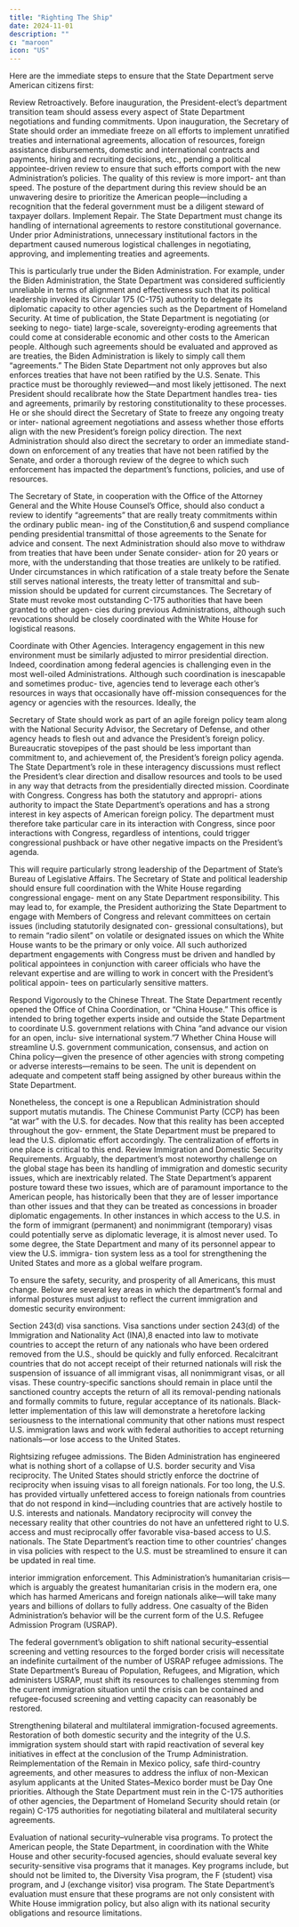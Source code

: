 ```yaml
---
title: "Righting The Ship"
date: 2024-11-01
description: ""
c: "maroon"
icon: "US"
---
```




Here are the immediate steps to ensure that the State Department serve American citizens first:

Review Retroactively. Before inauguration, the President-elect’s department transition team should assess every aspect of State Department negotiations and funding commitments. Upon inauguration, the Secretary of State should order an immediate freeze on all efforts to implement unratified treaties and international agreements, allocation of resources, foreign assistance disbursements, domestic and international contracts and payments, hiring and recruiting decisions, etc., pending a political appointee-driven review to ensure that such efforts comport with the new Administration’s policies. The quality of this review is more import- ant than speed. The posture of the department during this review should be an unwavering desire to prioritize the American people—including a recognition that the federal government must be a diligent steward of taxpayer dollars. Implement Repair. The State Department must change its handling of international agreements to restore constitutional governance. Under prior Administrations, unnecessary institutional factors in the department caused numerous logistical challenges in negotiating, approving, and implementing treaties and agreements.

This is particularly true under the Biden Administration. For
example, under the Biden Administration, the State Department was considered
sufficiently unreliable in terms of alignment and effectiveness such that its political
leadership invoked its Circular 175 (C-175) authority to delegate its diplomatic
capacity to other agencies such as the Department of Homeland Security.
At time of publication, the State Department is negotiating (or seeking to nego-
tiate) large-scale, sovereignty-eroding agreements that could come at considerable
economic and other costs to the American people. Although such agreements
should be evaluated and approved as are treaties, the Biden Administration is
likely to simply call them “agreements.” The Biden State Department not only
approves but also enforces treaties that have not been ratified by the U.S. Senate.
This practice must be thoroughly reviewed—and most likely jettisoned.
The next President should recalibrate how the State Department handles trea-
ties and agreements, primarily by restoring constitutionality to these processes.
He or she should direct the Secretary of State to freeze any ongoing treaty or inter-
national agreement negotiations and assess whether those efforts align with the
new President’s foreign policy direction. The next Administration should also
direct the secretary to order an immediate stand-down on enforcement of any
treaties that have not been ratified by the Senate, and order a thorough review of
the degree to which such enforcement has impacted the department’s functions,
policies, and use of resources.

The Secretary of State, in cooperation with the Office of the Attorney General
and the White House Counsel’s Office, should also conduct a review to identify
“agreements” that are really treaty commitments within the ordinary public mean-
ing of the Constitution,6 and suspend compliance pending presidential transmittal
of those agreements to the Senate for advice and consent. The next Administration
should also move to withdraw from treaties that have been under Senate consider-
ation for 20 years or more, with the understanding that those treaties are unlikely
to be ratified. Under circumstances in which ratification of a stale treaty before
the Senate still serves national interests, the treaty letter of transmittal and sub-
mission should be updated for current circumstances. The Secretary of State must
revoke most outstanding C-175 authorities that have been granted to other agen-
cies during previous Administrations, although such revocations should be closely
coordinated with the White House for logistical reasons.

Coordinate with Other Agencies. Interagency engagement in this new
environment must be similarly adjusted to mirror presidential direction. Indeed,
coordination among federal agencies is challenging even in the most well-oiled
Administrations. Although such coordination is inescapable and sometimes produc-
tive, agencies tend to leverage each other’s resources in ways that occasionally have
off-mission consequences for the agency or agencies with the resources. Ideally, the﻿

Secretary of State should work as part of an agile foreign policy team along with the
National Security Advisor, the Secretary of Defense, and other agency heads to flesh
out and advance the President’s foreign policy. Bureaucratic stovepipes of the past
should be less important than commitment to, and achievement of, the President’s
foreign policy agenda. The State Department’s role in these interagency discussions
must reflect the President’s clear direction and disallow resources and tools to be
used in any way that detracts from the presidentially directed mission.
Coordinate with Congress. Congress has both the statutory and appropri-
ations authority to impact the State Department’s operations and has a strong
interest in key aspects of American foreign policy. The department must therefore
take particular care in its interaction with Congress, since poor interactions with
Congress, regardless of intentions, could trigger congressional pushback or have
other negative impacts on the President’s agenda.

This will require particularly strong leadership of the Department of State’s
Bureau of Legislative Affairs. The Secretary of State and political leadership should
ensure full coordination with the White House regarding congressional engage-
ment on any State Department responsibility. This may lead to, for example, the
President authorizing the State Department to engage with Members of Congress
and relevant committees on certain issues (including statutorily designated con-
gressional consultations), but to remain “radio silent” on volatile or designated
issues on which the White House wants to be the primary or only voice. All such
authorized department engagements with Congress must be driven and handled
by political appointees in conjunction with career officials who have the relevant
expertise and are willing to work in concert with the President’s political appoin-
tees on particularly sensitive matters.

Respond Vigorously to the Chinese Threat. The State Department recently
opened the Office of China Coordination, or “China House.” This office is intended
to bring together experts inside and outside the State Department to coordinate
U.S. government relations with China “and advance our vision for an open, inclu-
sive international system.”7 Whether China House will streamline U.S. government
communication, consensus, and action on China policy—given the presence of
other agencies with strong competing or adverse interests—remains to be seen.
The unit is dependent on adequate and competent staff being assigned by other
bureaus within the State Department.

Nonetheless, the concept is one a Republican Administration should support
mutatis mutandis. The Chinese Communist Party (CCP) has been “at war” with
the U.S. for decades. Now that this reality has been accepted throughout the gov-
ernment, the State Department must be prepared to lead the U.S. diplomatic effort
accordingly. The centralization of efforts in one place is critical to this end.
Review Immigration and Domestic Security Requirements. Arguably, the
department’s most noteworthy challenge on the global stage has been its handling of immigration and domestic security issues, which are inextricably related. The
State Department’s apparent posture toward these two issues, which are of paramount importance to the American people, has historically been that they are of
lesser importance than other issues and that they can be treated as concessions in
broader diplomatic engagements. In other instances in which access to the U.S. in
the form of immigrant (permanent) and nonimmigrant (temporary) visas could
potentially serve as diplomatic leverage, it is almost never used. To some degree,
the State Department and many of its personnel appear to view the U.S. immigra-
tion system less as a tool for strengthening the United States and more as a global
welfare program.

To ensure the safety, security, and prosperity of all Americans, this must change.
Below are several key areas in which the department’s formal and informal postures
must adjust to reflect the current immigration and domestic security environment:

Section 243(d) visa sanctions. Visa sanctions under section 243(d) of
the Immigration and Nationality Act (INA),8 enacted into law to motivate
countries to accept the return of any nationals who have been ordered
removed from the U.S., should be quickly and fully enforced. Recalcitrant
countries that do not accept receipt of their returned nationals will risk the
suspension of issuance of all immigrant visas, all nonimmigrant visas, or
all visas. These country-specific sanctions should remain in place until the
sanctioned country accepts the return of all its removal-pending nationals
and formally commits to future, regular acceptance of its nationals. Black-
letter implementation of this law will demonstrate a heretofore lacking
seriousness to the international community that other nations must respect
U.S. immigration laws and work with federal authorities to accept returning
nationals—or lose access to the United States.

Rightsizing refugee admissions. The Biden Administration has
engineered what is nothing short of a collapse of U.S. border security and Visa reciprocity. The United States should strictly enforce the doctrine
of reciprocity when issuing visas to all foreign nationals. For too long, the
U.S. has provided virtually unfettered access to foreign nationals from
countries that do not respond in kind—including countries that are actively
hostile to U.S. interests and nationals. Mandatory reciprocity will convey
the necessary reality that other countries do not have an unfettered right
to U.S. access and must reciprocally offer favorable visa-based access to U.S.
nationals. The State Department’s reaction time to other countries’ changes
in visa policies with respect to the U.S. must be streamlined to ensure it can
be updated in real time.

interior immigration enforcement. This Administration’s humanitarian
crisis—which is arguably the greatest humanitarian crisis in the modern
era, one which has harmed Americans and foreign nationals alike—will
take many years and billions of dollars to fully address. One casualty of the
Biden Administration’s behavior will be the current form of the U.S. Refugee
Admission Program (USRAP).

The federal government’s obligation to shift national security–essential
screening and vetting resources to the forged border crisis will necessitate
an indefinite curtailment of the number of USRAP refugee admissions. The
State Department’s Bureau of Population, Refugees, and Migration, which
administers USRAP, must shift its resources to challenges stemming from
the current immigration situation until the crisis can be contained and
refugee-focused screening and vetting capacity can reasonably be restored.

Strengthening bilateral and multilateral immigration-focused
agreements. Restoration of both domestic security and the integrity of
the U.S. immigration system should start with rapid reactivation of several
key initiatives in effect at the conclusion of the Trump Administration.
Reimplementation of the Remain in Mexico policy, safe third-country
agreements, and other measures to address the influx of non-Mexican
asylum applicants at the United States–Mexico border must be Day
One priorities. Although the State Department must rein in the C-175
authorities of other agencies, the Department of Homeland Security should
retain (or regain) C-175 authorities for negotiating bilateral and multilateral
security agreements.

Evaluation of national security–vulnerable visa programs. To protect
the American people, the State Department, in coordination with the White
House and other security-focused agencies, should evaluate several key
security-sensitive visa programs that it manages. Key programs include, but
should not be limited to, the Diversity Visa program, the F (student) visa
program, and J (exchange visitor) visa program. The State Department’s
evaluation must ensure that these programs are not only consistent with
White House immigration policy, but also align with its national security
obligations and resource limitations.

